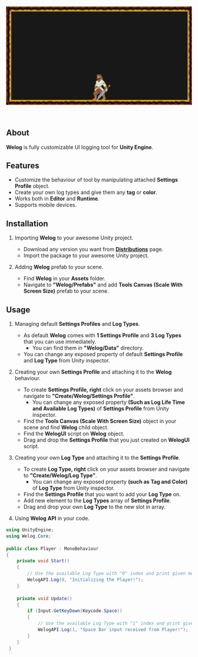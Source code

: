 <p align="center">
  <a href="#"><img src="https://github.com/iozsaygi/welog/blob/master/Media/v1.0%20Showcase.gif"/></a>
</p>

</br>

## About
**Welog** is fully customizable UI logging tool for **Unity Engine**.

## Features
* Customize the behaviour of tool by manipulating attached **Settings Profile** object.
* Create your own log types and give them any **tag** or **color**.
* Works both in **Editor** and **Runtime**.
* Supports mobile devices.

## Installation
1. Importing **Welog** to your awesome Unity project.
    * Download any version you want from **[Distributions](https://github.com/iozsaygi/welog/tree/master/Distributions)** page.
    * Import the package to your awesome Unity project.
    
2. Adding **Welog** prefab to your scene.
    * Find **Welog** in your **Assets** folder.
    * Navigate to **"Welog/Prefabs"** and add **Tools Canvas (Scale With Screen Size)** prefab to your scene.
    
## Usage
1. Managing default **Settings Profiles** and **Log Types**.
    * As default **Welog** comes with **1 Settings Profile** and **3 Log Types** that you can use immediately.
        * You can find them in **"Welog/Data"** directory.
    * You can change any exposed property of default **Settings Profile** and **Log Type** from Unity inspector.

2. Creating your own **Settings Profile** and attaching it to the **Welog** behaviour.
    * To create **Settings Profile, right** click on your assets browser and navigate to **"Create/Welog/Settings Profile"**. 
        * You can change any exposed property  **(Such as Log Life Time and Available Log Types)** of **Settings Profile** from Unity inspector.
    * Find the **Tools Canvas (Scale With Screen Size)** object in your scene and find **Welog** child object.
    * Find the **WelogUI** script on **Welog** object.
    * Drag and drop the **Settings Profile** that you just created on **WelogUI** script.
    
3. Creating your own **Log Type** and attaching it to the **Settings Profile**.
    * To create **Log Type, right** click on your assets browser and navigate to **"Create/Welog/Log Type"**.
        * You can change any exposed property **(such as Tag and Color)** of **Log Type** from Unity inspector.
    * Find the **Settings Profile** that you want to add your **Log Type** on.
    * Add new element to the **Log Types** array of **Settings Profile**.
    * Drag and drop your own **Log Type** to the new slot in array.

4. Using **Welog API** in your code.
```csharp
using UnityEngine;
using Welog.Core;

public class Player : MonoBehaviour
{
    private void Start()
    {
        // Use the available Log Type with "0" index and print given message.
        WelogAPI.Log(0, "Initializing the Player!");
    }
    
    private void Update()
    {
        if (Input.GetKeyDown(Keycode.Space))
        {
            // Use the available Log Type with "1" index and print given message.
            WelogAPI.Log(1, "Space Bar input received from Player!");
        }
    }
 }
  ```
